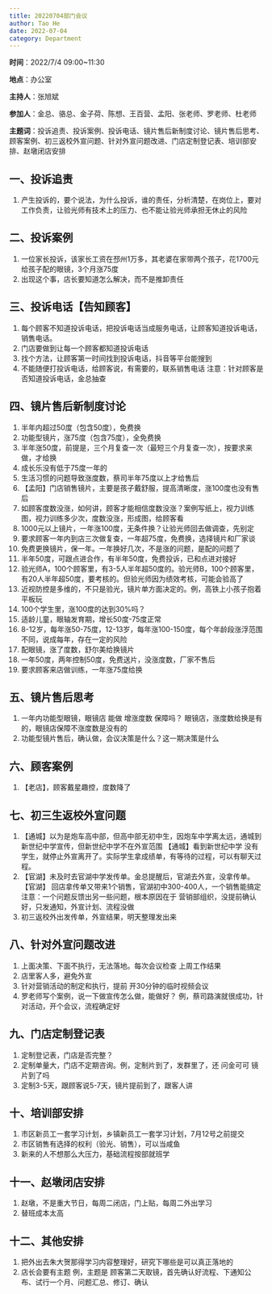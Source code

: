 ```yaml
---
title: 20220704部门会议
author: Tao He
date: 2022-07-04
category: Department
---
```



**时间**：2022/7/4 09:00~11:30

**地点**：办公室

**主持人**：张旭斌

**参加人**：金总、骆总、金子荷、陈想、王百营、孟阳、张老师、罗老师、杜老师

**主题词**：投诉追责、投诉案例、投诉电话、镜片售后新制度讨论、镜片售后思考、顾客案例、初三返校外宣问题、针对外宣问题改进、门店定制登记表、培训部安排、赵墩闭店安排

## 一、投诉追责

1. 产生投诉的，要个说法，为什么投诉，谁的责任，分析清楚，在岗位上，要对工作负责，让验光师有技术上的压力、也不能让验光师承担无休止的风险

## 二、投诉案例

1. 一位家长投诉，该家长工资在邳州1万多，其老婆在家带两个孩子，花1700元给孩子配的眼镜，3个月涨75度
2. 出现这个事，店长要知道怎么解决，而不是推卸责任

## 三、投诉电话【告知顾客】

1. 每个顾客不知道投诉电话，把投诉电话当成服务电话，让顾客知道投诉电话，销售电话。
2. 门店要做到让每一个顾客都知道投诉电话
3. 找个方法，让顾客第一时间找到投诉电话，抖音等平台能搜到
4. 不能随便打投诉电话，给顾客说，有需要的，联系销售电话
   注意：针对顾客是否知道投诉电话，金总抽查

## 四、镜片售后新制度讨论

1. 半年内超过50度（包含50度），免费换
2. 功能型镜片，涨75度（包含75度），全免费换
3. 半年涨50度，前提是，三个月复查一次（最短三个月复查一次），按要求来做，才给换
4. 成长乐没有低于75度一年的
5. 生活习惯的问题导致涨度数，蔡司半年75度以上才给售后
6. 【孟阳】门店销售镜片，主要是孩子戴舒服，提高清晰度，涨100度也没有售后
7. 如顾客度数没涨，如何讲，顾客才能相信度数没涨？案例写纸上，视力训练图，视力训练多少次，度数没涨，形成图，给顾客看
8. 1000元以上镜片，一年涨100度，无条件换？让验光师回去做调查，先别定
9. 要求顾客一年内到店三次做复查，一年超75度，免费换，选择镜片和厂家谈
10. 免费更换镜片，保一年。一年换好几次，不是涨的问题，是配的问题了
11. 半年50度，可跟点进合作，有半年50度，免费投诉，已和点进对接好
12. 验光师A，100个顾客里，有3-5人半年超50度的。验光师B，100个顾客里，有20人半年超50度，要考核的。但验光师因为绩效考核，可能会验高了
13. 近视防控是多维的，不只是验光，镜片单方面决定的。例，高铁上小孩子抱着平板玩
14. 100个学生里，涨100度的达到30%吗？
15. 适龄儿童，眼轴发育期，增长50度-75度正常
16. 8-12岁，每年涨50-75度，12-13岁，每年涨100-150度，每个年龄段涨浮范围不同，说成每年，存在一定的风险
17. 配眼镜，涨了度数，舒尔美给换镜片
18. 一年50度，两年控制50度，免费送片，没涨度数，厂家不售后
19. 要求顾客来店做训练，一年涨75度给换

## 五、镜片售后思考

1. 一年内功能型眼镜，眼镜店 能做 增涨度数 保障吗？
   眼镜店，涨度数给换是有的，眼镜店保障不涨度数是没有的
2. 功能型镜片售后，确认做，会议决策是什么？这一期决策是什么



## 六、顾客案例

1. 【老店】，顾客戴星趣控，度数降了


## 七、初三生返校外宣问题

1. 【通城】以为是炮车高中部，但高中部无初中生，因炮车中学离太远，通城到新世纪中学宣传，但新世纪中学不在外宣范围
   【通城】看到新世纪中学 没有学生，就停止外宣离开了。实际学生拿成绩单，有等待的过程，可以有聊天过程。
2. 【官湖】未及时去官湖中学发传单。金总提醒后，官湖去外宣，没拿传单。
   【官湖】 回店拿传单又带来1个销售，官湖初中300-400人，一个销售能搞定
     注意：一个问题反馈出另一些问题，根本原因在于 营销部组织，没提前确认好，只发通知，外宣计划、流程没做
3. 初三返校外出发传单，外宣结果，明天整理发出来

   

## 八、针对外宣问题改进

1. 上面决策、下面不执行，无法落地。每次会议检查 上周工作结果
2. 店里客人多，避免外宣
3. 针对营销活动的制定和执行，提前 开30分钟的临时视频会议
4. 罗老师写个案例，说一下做宣传怎么做，能做好？
   例，蔡司路演就很成功，针对活动，开个会议，流程确定好

## 九、门店定制登记表

1. 定制登记表，门店是否完整？
2. 定制单量大，门店不定期咨询。例，定制片到了，发群里了，还 问金可可 镜片到了吗
3. 定制3-5天，跟顾客说5-7天，镜片提前到了，跟客人讲

   

## 十、培训部安排

1. 市区新员工一套学习计划，乡镇新员工一套学习计划，7月12号之前提交
2. 市区销售有选择的权利（验光、销售），可以当咸鱼
3. 新来的人不想那么大压力，基础流程按部就班学



## 十一、赵墩闭店安排

1. 赵墩，不是重大节日，每周二闭店，门上贴，每周二外出学习
2. 替班成本太高



## 十二、其他安排

1.  把外出去朱大贺那得学习内容整理好，研究下哪些是可以真正落地的
2.  店长会要有主题
   例，主题是 顾客第二天取镜，首先确认好流程、下通知公布、试行一个月、问题汇总、修订、确认


